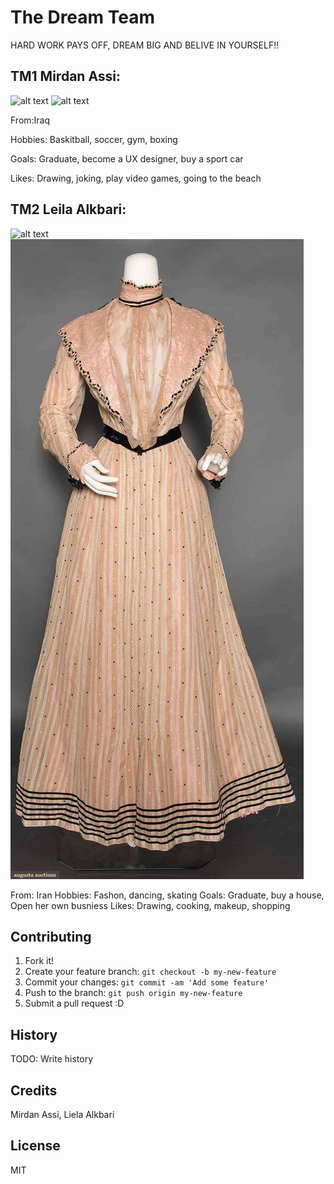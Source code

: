 
 # The Dream Team


HARD WORK PAYS OFF, DREAM BIG AND BELIVE IN YOURSELF!!

## TM1 Mirdan Assi:
![alt text](hobbies_soccer.jfif "Logo Title Text 1")
![alt text](hobbies_baskitball.jfif "Logo Title Text 2")

From:Iraq

Hobbies: Baskitball, soccer, gym, boxing

Goals: Graduate, become a UX designer, buy a sport car

Likes: Drawing, joking, play video games, going to the beach

## TM2 Leila Alkbari:
![alt text](hobbies_skiting.jfif "Logo Title Text 1")
![alt text](hobbies_fashon.jpg "Logo Title Text 1")

From: Iran
Hobbies: Fashon, dancing, skating
Goals: Graduate, buy a house, Open her own busniess
Likes: Drawing, cooking, makeup, shopping



## Contributing

1. Fork it!
2. Create your feature branch: `git checkout -b my-new-feature`
3. Commit your changes: `git commit -am 'Add some feature'`
4. Push to the branch: `git push origin my-new-feature`
5. Submit a pull request :D

## History

TODO: Write history

## Credits

Mirdan Assi, Liela Alkbari

## License

MIT
